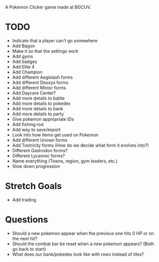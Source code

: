 A Pokemon Clicker game made at BGCUV.

# TODO

- Indicate that a player can't go somewhere
- Add Bagon
- Make it so that the settings work
- Add gyms
- Add badges
- Add Elite 4
- Add Champion
- Add different Aegislash forms
- Add different Deoxys forms
- Add different Minior forms
- Add Daycare Center?
- Add more details to battle
- Add more details to pokedex
- Add more details to bank
- Add more details to party
- Give pokemon appropriate IDs
- Add fishing rod
- Add way to save/export
- Look into how items get used on Pokemon
- Add different Unown forms
- Add Toxtricity forms (How do we decide what form it evolves into?)
- Different Gastrodon forms?
- Different Lycanroc forms?
- Name everything (Towns, region, gym leaders, etc.)
- Slow down progression

# Stretch Goals

- Add trading

# Questions

- Should a new pokemon appear when the previous one hits 0 HP or on the next hit?
- Should the combat bar be reset when a new pokemon appears? (Both go back to start)
- What does our bank/pokedex look like with rows instead of tiles?
